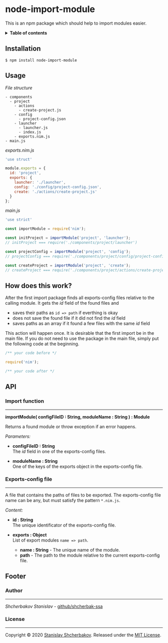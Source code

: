 # node-import-module #

This is an npm package which should help to import modules easier.

<details>
<summary><strong>Table of contents</strong></summary>

 - [Installation](#installation)
 - [Usage](#usage)
 - [How does this work?](#how-does-this-work)
 - [API](#api)
   * [Import funtions](#import-function)
   * [Exports-config file](#exports-config-file)
 - [Footer](#footer)
   * [Author](#author)
   * [License](#license) 

</details>

## Installation ##

```
$ npm install node-import-module
```

## Usage ##

*File structure*

```
- components
  - project
    - actions
      - create-project.js
    - config
      - project-config.json
    - launcher
      - launcher.js
      - index.js
    - exports.nim.js
- main.js
```

*exports.nim.js*

```javascript
'use struct'

module.exports = {
  id: 'project',
  exports: {
    launcher: './launcher',
    config: './config/project-config.json',
    create: './actions/create-project.js'
  }
};
```

*main.js*

```javascript
'use strict'

const importModule = require('nim');

const initProject = importModule('project', 'launcher');
// initProject === require('./components/project/launcher')

const projectConfig = importModule('project', 'config');
// projectConfig === require('./components/project/config/project-config.json')

const createProject = importModule('project', 'create');
// createProject === require('./components/project/actions/create-project')
```

## How does this work? ##

After the first import package finds all exports-config files relative to the calling module.
It gets the *id* field of the found files and

 * saves their paths as `id => path` if everthing is okay
 * does not save the found file if it did not find the *id* field
 * saves paths as an array if it found a few files with the same *id* field

This action will happen once.
It is desirable that the first import be in the main file.
If you do not need to use the package in the main file,
simply put the following code at the beginning.

```javascript
/** your code before */

require('nim');

/** your code after */
```

## API ##

### Import function ###

-----------------------

**importModule( configFileID : String, moduleName : String ) : Module**

Returns a found module or throw exception if an error happens.

*Parameters:*

 - **configFileID : String**<br>
   The *id* field in one of the exports-config files.

 - **moduleName : String**<br>
   One of the keys of the exports object in the exports-config file.

### Exports-config file ###

---------------------------

A file that contains the paths of files to be exported.
The exports-config file name can be any, but must satisfy the pattern `*.nim.js`.

*Content:*

 - **id : String**<br>
   The unique identificator of the exports-config file.

 - **exports : Object**<br>
   List of export modules `name => path`.

   * **name : String** - The unique name of the module.
   * **path** - The path to the module relative to the current exports-config file.

## Footer ##

### Author ###

--------------

*Shcherbakov Stanislav* - [github/shcherbak-ssa](https://github.com/shcherbak-ssa)

### License ###

---------------

Copyright &copy; 2020 [Stanislav Shcherbakov](https://github.com/shcherbak-ssa).
Released under the [MIT License](LICENSE).
